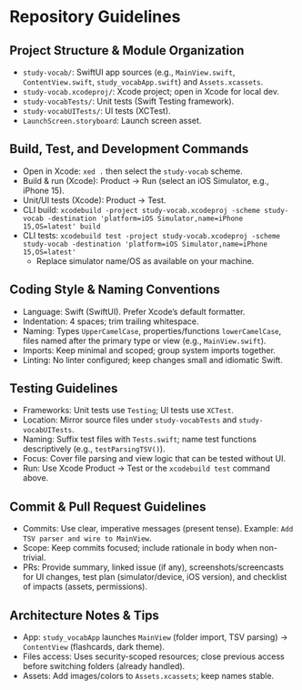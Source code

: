 # Repository Guidelines

## Project Structure & Module Organization
- `study-vocab/`: SwiftUI app sources (e.g., `MainView.swift`, `ContentView.swift`, `study_vocabApp.swift`) and `Assets.xcassets`.
- `study-vocab.xcodeproj/`: Xcode project; open in Xcode for local dev.
- `study-vocabTests/`: Unit tests (Swift Testing framework).
- `study-vocabUITests/`: UI tests (XCTest).
- `LaunchScreen.storyboard`: Launch screen asset.

## Build, Test, and Development Commands
- Open in Xcode: `xed .` then select the `study-vocab` scheme.
- Build & run (Xcode): Product → Run (select an iOS Simulator, e.g., iPhone 15).
- Unit/UI tests (Xcode): Product → Test.
- CLI build: `xcodebuild -project study-vocab.xcodeproj -scheme study-vocab -destination 'platform=iOS Simulator,name=iPhone 15,OS=latest' build`
- CLI tests: `xcodebuild test -project study-vocab.xcodeproj -scheme study-vocab -destination 'platform=iOS Simulator,name=iPhone 15,OS=latest'`
  - Replace simulator name/OS as available on your machine.

## Coding Style & Naming Conventions
- Language: Swift (SwiftUI). Prefer Xcode’s default formatter.
- Indentation: 4 spaces; trim trailing whitespace.
- Naming: Types `UpperCamelCase`, properties/functions `lowerCamelCase`, files named after the primary type or view (e.g., `MainView.swift`).
- Imports: Keep minimal and scoped; group system imports together.
- Linting: No linter configured; keep changes small and idiomatic Swift.

## Testing Guidelines
- Frameworks: Unit tests use `Testing`; UI tests use `XCTest`.
- Location: Mirror source files under `study-vocabTests` and `study-vocabUITests`.
- Naming: Suffix test files with `Tests.swift`; name test functions descriptively (e.g., `testParsingTSV()`).
- Focus: Cover file parsing and view logic that can be tested without UI.
- Run: Use Xcode Product → Test or the `xcodebuild test` command above.

## Commit & Pull Request Guidelines
- Commits: Use clear, imperative messages (present tense). Example: `Add TSV parser and wire to MainView`.
- Scope: Keep commits focused; include rationale in body when non-trivial.
- PRs: Provide summary, linked issue (if any), screenshots/screencasts for UI changes, test plan (simulator/device, iOS version), and checklist of impacts (assets, permissions).

## Architecture Notes & Tips
- App: `study_vocabApp` launches `MainView` (folder import, TSV parsing) → `ContentView` (flashcards, dark theme).
- Files access: Uses security-scoped resources; close previous access before switching folders (already handled).
- Assets: Add images/colors to `Assets.xcassets`; keep names stable.
